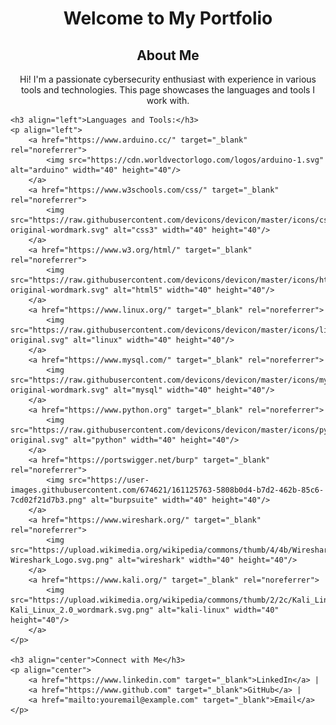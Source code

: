 <!DOCTYPE html>
<html lang="en">
<head>
    <meta charset="UTF-8">
    <meta name="viewport" content="width=device-width, initial-scale=1.0">
    <title>Languages and Tools</title>
</head>
<body>
    <h1 align="center">Welcome to My Portfolio</h1>
    <h2 align="center">About Me</h2>
    <p align="center">
        Hi! I'm a passionate cybersecurity enthusiast with experience in various tools and technologies. 
        This page showcases the languages and tools I work with.
    </p>

    <h3 align="left">Languages and Tools:</h3>
    <p align="left"> 
        <a href="https://www.arduino.cc/" target="_blank" rel="noreferrer"> 
            <img src="https://cdn.worldvectorlogo.com/logos/arduino-1.svg" alt="arduino" width="40" height="40"/> 
        </a> 
        <a href="https://www.w3schools.com/css/" target="_blank" rel="noreferrer"> 
            <img src="https://raw.githubusercontent.com/devicons/devicon/master/icons/css3/css3-original-wordmark.svg" alt="css3" width="40" height="40"/> 
        </a> 
        <a href="https://www.w3.org/html/" target="_blank" rel="noreferrer"> 
            <img src="https://raw.githubusercontent.com/devicons/devicon/master/icons/html5/html5-original-wordmark.svg" alt="html5" width="40" height="40"/> 
        </a> 
        <a href="https://www.linux.org/" target="_blank" rel="noreferrer"> 
            <img src="https://raw.githubusercontent.com/devicons/devicon/master/icons/linux/linux-original.svg" alt="linux" width="40" height="40"/> 
        </a> 
        <a href="https://www.mysql.com/" target="_blank" rel="noreferrer"> 
            <img src="https://raw.githubusercontent.com/devicons/devicon/master/icons/mysql/mysql-original-wordmark.svg" alt="mysql" width="40" height="40"/> 
        </a> 
        <a href="https://www.python.org" target="_blank" rel="noreferrer"> 
            <img src="https://raw.githubusercontent.com/devicons/devicon/master/icons/python/python-original.svg" alt="python" width="40" height="40"/> 
        </a> 
        <a href="https://portswigger.net/burp" target="_blank" rel="noreferrer"> 
            <img src="https://user-images.githubusercontent.com/674621/161125763-5808b0d4-b7d2-462b-85c6-7cd02f21d7b3.png" alt="burpsuite" width="40" height="40"/> 
        </a> 
        <a href="https://www.wireshark.org/" target="_blank" rel="noreferrer"> 
            <img src="https://upload.wikimedia.org/wikipedia/commons/thumb/4/4b/Wireshark_Logo.svg/512px-Wireshark_Logo.svg.png" alt="wireshark" width="40" height="40"/> 
        </a> 
        <a href="https://www.kali.org/" target="_blank" rel="noreferrer"> 
            <img src="https://upload.wikimedia.org/wikipedia/commons/thumb/2/2c/Kali_Linux_2.0_wordmark.svg/512px-Kali_Linux_2.0_wordmark.svg.png" alt="kali-linux" width="40" height="40"/> 
        </a> 
    </p>

    <h3 align="center">Connect with Me</h3>
    <p align="center">
        <a href="https://www.linkedin.com" target="_blank">LinkedIn</a> |
        <a href="https://www.github.com" target="_blank">GitHub</a> |
        <a href="mailto:youremail@example.com" target="_blank">Email</a>
    </p>
</body>
</html>
